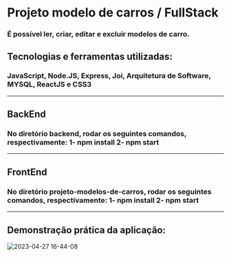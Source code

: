 # Projeto modelo de carros / FullStack

### É possível ler, criar, editar e excluir modelos de carro.

## Tecnologias e ferramentas utilizadas:

### JavaScript, Node.JS, Express, Joi, Arquitetura de Software, MYSQL, ReactJS e CSS3

----------------------------------------------------------------------

## BackEnd
### No diretório backend, rodar os seguintes comandos, respectivamente: 1- npm install 2- npm start

-----------------------------------------------------------------------

## FrontEnd
### No diretório projeto-modelos-de-carros, rodar os seguintes comandos, respectivamente: 1- npm install  2- npm start

-----------------------------------------------------------------------
## Demonstração prática da aplicação:

![2023-04-27 16-44-08](https://user-images.githubusercontent.com/91351391/234974806-d6dbfb99-ebfd-4589-8383-e69ec84056f0.gif)
